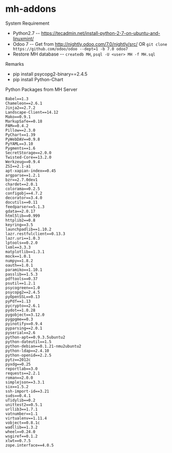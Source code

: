 # mh-addons

System Requirement

* Python2.7 -- https://tecadmin.net/install-python-2-7-on-ubuntu-and-linuxmint/
* Odoo 7 -- Get from http://nightly.odoo.com/7.0/nightly/src/ OR `git clone https://github.com/odoo/odoo --dept=1 -b 7.0 odoo7`
* Restore MH database -- `createdb MH`, `psql -U <user> MH -f MH.sql`

Remarks

* pip install psycopg2-binary==2.4.5
* pip install Python-Chart

Python Packages from MH Server

```
Babel==1.3
Chameleon==2.6.1
Jinja2==2.7.2
Landscape-Client==14.12
Mako==0.9.1
MarkupSafe==0.18
PAM==0.4.2
Pillow==2.3.0
PyChart==1.39
PyWebDAV==0.9.8
PyYAML==3.10
Pygments==1.6
SecretStorage==2.0.0
Twisted-Core==13.2.0
Werkzeug==0.9.4
ZSI==2.1-a1
apt-xapian-index==0.45
argparse==1.2.1
bzr==2.7.0dev1
chardet==2.0.1
colorama==0.2.5
configobj==4.7.2
decorator==3.4.0
docutils==0.11
feedparser==5.1.3
gdata==2.0.17
html5lib==0.999
httplib2==0.8
keyring==3.5
launchpadlib==1.10.2
lazr.restfulclient==0.13.3
lazr.uri==1.0.3
lptools==0.2.0
lxml==3.3.3
matplotlib==1.3.1
mock==1.0.1
numpy==1.8.2
oauth==1.0.1
paramiko==1.10.1
passlib==1.5.3
pdftools==0.37
psutil==1.2.1
psycogreen==1.0
psycopg2==2.4.5
pyOpenSSL==0.13
pyPdf==1.13
pycrypto==2.6.1
pydot==1.0.28
pygobject==3.12.0
pygpgme==0.3
pyinotify==0.9.4
pyparsing==2.0.1
pyserial==2.6
python-apt==0.9.3.5ubuntu2
python-dateutil==1.5
python-debian==0.1.21-nmu2ubuntu2
python-ldap==2.4.10
python-openid==2.2.5
pytz==2012c
pyxdg==0.25
reportlab==3.0
requests==2.2.1
roman==2.0.0
simplejson==3.3.1
six==1.5.2
ssh-import-id==3.21
suds==0.4.1
uTidylib==0.2
unittest2==0.5.1
urllib3==1.7.1
vatnumber==1.1
virtualenv==1.11.4
vobject==0.8.1c
wadllib==1.3.2
wheel==0.24.0
wsgiref==0.1.2
xlwt==0.7.5
zope.interface==4.0.5

```
